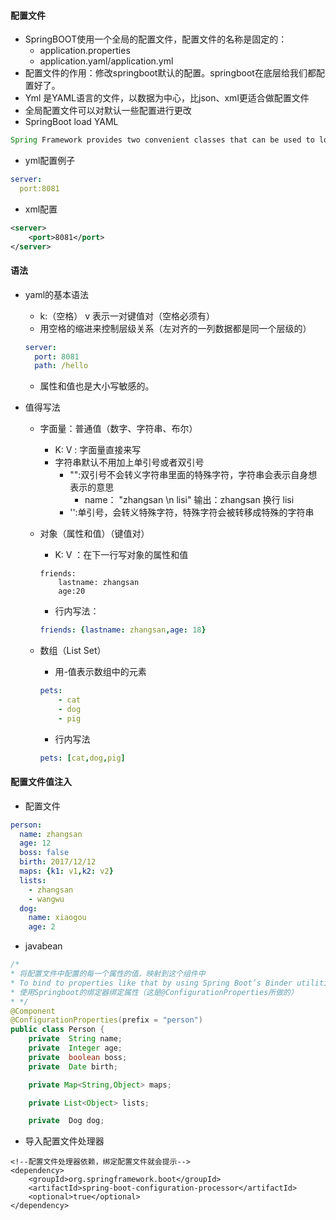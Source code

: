 #### 配置文件

+ SpringBOOT使用一个全局的配置文件，配置文件的名称是固定的：
  + application.properties
  + application.yaml/application.yml
+ 配置文件的作用：修改springboot默认的配置。springboot在底层给我们都配置好了。
+ Yml 是YAML语言的文件，以数据为中心，比json、xml更适合做配置文件
+ 全局配置文件可以对默认一些配置进行更改
+ SpringBoot load YAML

```java
Spring Framework provides two convenient classes that can be used to load YAML documents. The YamlPropertiesFactoryBean loads YAML as Properties and the YamlMapFactoryBean loads YAML as a Map.
```

+ yml配置例子

```yaml
server:
  port:8081
```

+ xml配置

```xml
<server>
	<port>8081</port>
</server>
```



#### 语法

+ yaml的基本语法

  + k:（空格） v 表示一对键值对（空格必须有）
  + 用空格的缩进来控制层级关系（左对齐的一列数据都是同一个层级的）

  ```yaml
  server:
  	port: 8081
  	path: /hello 
  ```

  + 属性和值也是大小写敏感的。

+ 值得写法

  + 字面量：普通值（数字、字符串、布尔）

    + K: V : 字面量直接来写
    + 字符串默认不用加上单引号或者双引号
      + "":双引号不会转义字符串里面的特殊字符，字符串会表示自身想表示的意思
        + name： "zhangsan \n lisi"  输出：zhangsan 换行 lisi
      + '':单引号，会转义特殊字符，特殊字符会被转移成特殊的字符串

  + 对象（属性和值）（键值对）

    + K: V ：在下一行写对象的属性和值

    ```20
    friends:
    	lastname: zhangsan
    	age:20
    ```

    + 行内写法：

    ```yaml
    friends: {lastname: zhangsan,age: 18}
    ```

  + 数组（List Set）

    + 用-值表示数组中的元素

    ```yaml
    pets:
    	- cat
    	- dog
    	- pig
    ```

    + 行内写法

    ```yaml
    pets: [cat,dog,pig]
    ```




#### 配置文件值注入

+ 配置文件

```yaml
person:
  name: zhangsan
  age: 12
  boss: false
  birth: 2017/12/12
  maps: {k1: v1,k2: v2}
  lists:
    - zhangsan
    - wangwu
  dog:
    name: xiaogou
    age: 2
```

+ javabean

```java
/*
* 将配置文件中配置的每一个属性的值，映射到这个组件中
* To bind to properties like that by using Spring Boot’s Binder utilities (which is what @ConfigurationProperties does)
* 使用Springboot的绑定器绑定属性（这是@ConfigurationProperties所做的）
* */
@Component
@ConfigurationProperties(prefix = "person")
public class Person {
    private  String name;
    private  Integer age;
    private  boolean boss;
    private  Date birth;

    private Map<String,Object> maps;

    private List<Object> lists;

    private  Dog dog;
```

+ 导入配置文件处理器

```
<!--配置文件处理器依赖，绑定配置文件就会提示-->
<dependency>
    <groupId>org.springframework.boot</groupId>
    <artifactId>spring-boot-configuration-processor</artifactId>
    <optional>true</optional>
</dependency>
```





